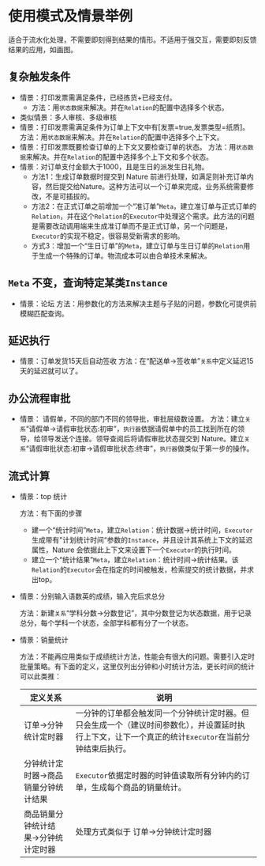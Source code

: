 # 使用模式及情景举例

适合于流水化处理，不需要即刻得到结果的情形。不适用于强交互，需要即刻反馈结果的应用，如画图。

## 复杂触发条件

- 情景：打印发票需满足条件，已经拣货+已经支付。
  - 方法：用`状态数据`来解决。并在`Relation`的配置中选择多个状态。
- 类似情景：多人审核、多级审核
- 情景：打印发票需满足条件为订单上下文中有[发票=true,发票类型=纸质]。
  方法：用`状态数据`来解决。并在`Relation`的配置中选择多个上下文。
- 情景：打印发票既要检查订单的上下文又要检查订单的状态。
  方法：用`状态数据`来解决。并在`Relation`的配置中选择多个上下文和多个状态。
- 情景：对订单支付金额大于1000，且是生日的派发生日礼物。
  - 方法1：生成订单数据时提交到 Nature 前进行处理，如满足则补充订单内容，然后提交给Nature。这种方法可以一个订单来完成，业务系统需要修改，不是可插拔的。
  - 方法2：在正式订单之前增加一个“准订单”`Meta`，建立准订单与正式订单的`Relation`，并在这个`Relation`的`Executor`中处理这个需求。此方法的问题是需要改动调用端来生成准订单而不是正式订单，另一个问题是，`Executor`的实现不稳定，很容易受新需求的影响。
  - 方式3：增加一个“生日订单”的`Meta`，建立订单与生日订单的`Relation`用于生成一个特殊的订单。物流成本可以由合单技术来解决。

## `Meta` 不变，查询特定某类`Instance`

- 情景：论坛
  方法：用参数化的方法来解决主题与子贴的问题，参数化可提供前模糊匹配查询。
## 延迟执行

- 情景：订单发货15天后自动签收
  方法：在“配送单->签收单”`关系`中定义延迟15天的延迟就可以了。

## 办公流程审批

- 情景：  请假单，不同的部门不同的领导批，审批层级数设置。
  方法：建立`关系`“请假单->请假审批状态:初审”，`执行器`依据请假单中的员工找到所在的领导，给领导发送个连接。领导查阅后将请假审批状态提交到 Nature。建立`关系`“请假审批状态:初审->请假审批状态:终审”，`执行器`做类似于第一步的操作。

## 流式计算

- 情景：top 统计

  方法：有下面的步骤

  - 建一个“统计时间”`Meta`，建立`Relation`：统计数据->统计时间，`Executor`生成带有"计划统计时间“参数的`Instance`，并且设计其系统上下文的延迟属性，Nature 会依据此上下文来设置下一个`Executor`的执行时间。
  - 建立一个“统计结果”`Meta`，建立`Relation`：统计时间->统计结果。该`Relation`的`Executor`会在指定的时间被触发，检索提交的统计数据，并求出top。

- 情景：分别输入语数英的成绩，输入完后求总分

  方法：新建`关系`“学科分数->分数登记”，其中分数登记为状态数据，用于记录总分，每个学科一个状态，全部学科都有分了一个状态。

- 情景：销量统计

  方法：不能再应用类似于成绩统计方法，性能会有很大的问题。需要引入定时批量策略。有下面的定义，这里仅列出分钟和小时统计方法，更长时间的统计可以此类推：

  | 定义关系                             | 说明                                                         |
  | ------------------------------------ | ------------------------------------------------------------ |
  | 订单->分钟统计定时器                 | 一分钟的订单都会触发同一个分钟统计定时器。但只会生成一个（建议时间参数化），并设置延时执行上下文，让下一个真正的统计`Executor`在当前分钟结束后执行。 |
  | 分钟统计定时器->商品销量分钟统计结果 | `Executor`依据定时器的时钟值读取所有分钟内的订单，生成每个商品的销量统计。 |
  | 商品销量分钟统计结果->分钟统计定时器 | 处理方式类似于 订单->分钟统计定时器                          |

  

